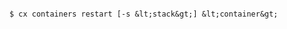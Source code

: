 <!-- layout:code post: containers_usage -->

```

$ cx containers restart [-s &lt;stack&gt;] &lt;container&gt;

```
